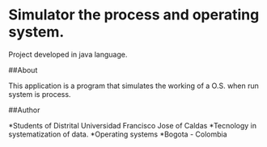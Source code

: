 Simulator the process and operating system.
====

Project developed in java language.

##About

This application is a program that simulates the working of a O.S. when run  system is process.

##Author

*Students of Distrital Universidad Francisco Jose of Caldas
*Tecnology in systematization of data.
*Operating systems
*Bogota - Colombia

